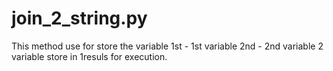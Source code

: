 # join_2_string.py
This method use for store the variable
1st - 1st variable
2nd - 2nd variable
2 variable store in 1resuls for execution.
